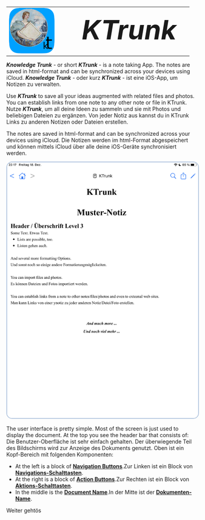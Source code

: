 
<table>
  <tr>
    <td width=150px style="border: 0px;"><img src="logo120.png"></td>
    <td style="border: 0px; padding-left: .5em; font-size: 5.0em;"><b><i>KTrunk</i></b></td> 
  </tr>
</table>

<span class="en">***Knowledge Trunk*** - or short ***KTrunk*** - is a note taking App. The notes are saved in html-format and can be synchronized across your devices using iCloud.</span>
<span class="de">***Knowledge Trunk*** - oder kurz ***KTrunk*** - ist eine iOS-App, um Notizen zu verwalten.</span>

<span class="en">Use ***KTrunk*** to save all your ideas augmented with related files and photos. You can establish links from one note to any other note or file in KTrunk.</span>
<span class="de">Nutze ***KTrunk***, um all deine Ideen zu sammeln und sie mit Photos und beliebigen Dateien zu ergänzen. Von jeder Notiz aus kannst du in KTrunk Links zu anderen Notizen oder Dateien erstellen.</span>

<span class="en">The notes are saved in html-format and can be synchronized across your devices using iCloud.</span>
<span class="de">Die Notizen werden im html-Format abgespeichert und können mittels iCloud über alle deine iOS-Geräte synchronisiert werden.</span>

<img src="Manual/SampleNote.PNG" style="border: 2px solid #B0C4DE; border-radius: 15px;">

<span class="en">The user interface is pretty simple. Most of the screen is just used to display the document. At the top you see the header bar that consists of:</span>
<span class="de">Die Benutzer-Oberfläche ist sehr einfach gehalten. Der überwiegende Teil des Bildschirms wird zur Anzeige des Dokuments genutzt. Oben ist ein Kopf-Bereich mit folgenden Komponenten:</span>

 * <span class="en">At the left is a block of **[Navigation Buttons](Manual/NavigationButtons.md)**.</span><span class="de">Zur Linken ist ein Block von **[Navigations-Schalttasten](Manual/NavigationButtons.md)**.</span>
 * <span class="en">At the right is a block of **[Action Buttons](Manual/ActionButtons.md)**.</span><span class="de">Zur Rechten ist ein Block von **[Aktions-Schalttasten](Manual/ActionButtons.md)**.</span>
 * <span class="en">In the middle is the  **[Document Name](Manual/DocumentTitle.md)**.</span><span class="de">In der Mitte ist der **[Dokumenten-Name](Manual/DocumentTitle.md)**.</span>


<span class="en">Weiter gehtös</span>
<span class="de"></span>

<span class="en"></span>
<span class="de"></span>

<span class="en"></span>
<span class="de"></span>

<span class="en"></span>
<span class="de"></span>

<span class="en"></span>
<span class="de"></span>

<span class="en"></span>
<span class="de"></span>

